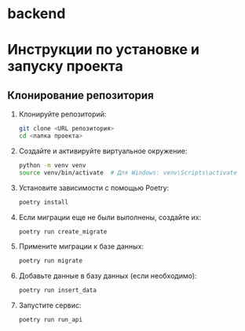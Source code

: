 # backend

# Инструкции по установке и запуску проекта

## Клонирование репозитория

1. Клонируйте репозиторий:
   ```bash
   git clone <URL репозитория>
   cd <папка проекта>

2. Создайте и активируйте виртуальное окружение:
    ```bash
    python -m venv venv
    source venv/bin/activate  # Для Windows: venv\Scripts\activate
   
3. Установите зависимости с помощью Poetry:
    ```bash
   poetry install

4. Если миграции еще не были выполнены, создайте их:
    ```bash
   poetry run create_migrate

5. Примените миграции к базе данных:
    ```bash
   poetry run migrate

6. Добавьте данные в базу данных (если необходимо):
    ```bash
    poetry run insert_data
   
7. Запустите сервис:
    ```bash
    poetry run run_api

